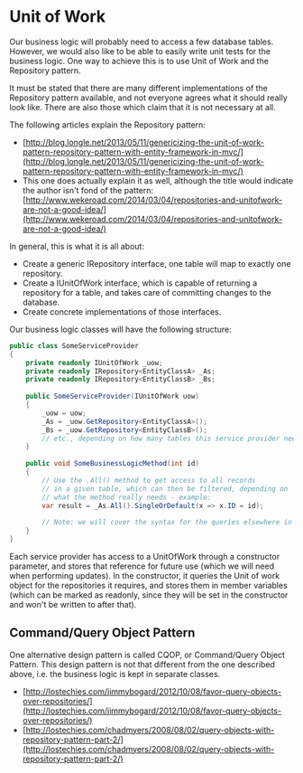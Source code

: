 # Unit of Work

Our business logic will probably need to access a few database tables. However, we would also like to be able to easily
write unit tests for the business logic. One way to achieve this is to use Unit of Work and the Repository pattern.

It must be stated that there are many different implementations of the Repository pattern available, and not everyone
agrees what it should really look like. There are also those which claim that it is not necessary at all.

The following articles explain the Repository pattern:

* [http://blog.longle.net/2013/05/11/genericizing-the-unit-of-work-pattern-repository-pattern-with-entity-framework-in-mvc/](http://blog.longle.net/2013/05/11/genericizing-the-unit-of-work-pattern-repository-pattern-with-entity-framework-in-mvc/)
* This one does actually explain it as well, although the title would indicate the author isn't fond of the pattern: [http://www.wekeroad.com/2014/03/04/repositories-and-unitofwork-are-not-a-good-idea/](http://www.wekeroad.com/2014/03/04/repositories-and-unitofwork-are-not-a-good-idea/)

In general, this is what it is all about:

* Create a generic IRepository interface, one table will map to exactly one repository.
* Create a IUnitOfWork interface, which is capable of returning a repository for a table, and takes care of committing changes to the database.
* Create concrete implementations of those interfaces.

Our business logic classes will have the following structure:

```c#
public class SomeServiceProvider
{
    private readonly IUnitOfWork _uow;
    private readonly IRepository<EntityClassA> _As;
    private readonly IRepository<EntityClassB> _Bs;
    
    public SomeServiceProvider(IUnitOfWork uow)
    {
        _uow = uow;
        _As = _uow.GetRepository<EntityClassA>();
        _Bs = _uow.GetRepository<EntityClassB>();
        // etc., depending on how many tables this service provider needs access to
    }
    
    public void SomeBusinessLogicMethod(int id)
    {
        // Use the .All() method to get access to all records
        // in a given table, which can then be filtered, depending on
        // what the method really needs - example:
        var result = _As.All().SingleOrDefault(x => x.ID = id);
        
        // Note: we will cover the syntax for the queries elsewhere in more detail
    }
}
```
Each service provider has access to a UnitOfWork through a constructor parameter, and stores that reference for future
use (which we will need when performing updates). In the constructor, it queries the Unit of work object for the
repositories it requires, and stores them in member variables (which can be marked as readonly, since they will be
set in the constructor and won't be written to after that).

## Command/Query Object Pattern

One alternative design pattern is called CQOP, or Command/Query Object Pattern. This design pattern is not that
different from the one described above, i.e. the business logic is kept in separate classes.

* [http://lostechies.com/jimmybogard/2012/10/08/favor-query-objects-over-repositories/](http://lostechies.com/jimmybogard/2012/10/08/favor-query-objects-over-repositories/)
* [http://lostechies.com/chadmyers/2008/08/02/query-objects-with-repository-pattern-part-2/](http://lostechies.com/chadmyers/2008/08/02/query-objects-with-repository-pattern-part-2/)
